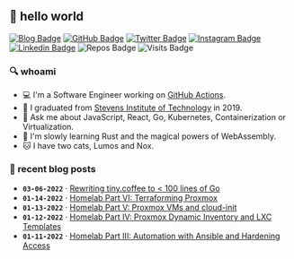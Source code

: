 ## 👋 hello world

[![Blog Badge](https://img.shields.io/badge/-blog.reb.gg-6366f1?style=flat-square&logo=hugo&logoColor=white&link=https://blog.reb.gg)](https://blog.reb.gg)
[![GitHub Badge](https://img.shields.io/badge/-robherley-black?style=flat-square&logo=github&logoColor=white&link=https://github.com/robherley/)](https://github.com/robherley)
[![Twitter Badge](https://img.shields.io/badge/-robherley-1DA1F2?style=flat-square&logo=twitter&logoColor=white&link=https://twitter.com/robherley/)](https://twitter.com/robherley)
[![Instagram Badge](https://img.shields.io/badge/-robherley-purple?style=flat-square&logo=instagram&logoColor=white&link=https://instagram.com/robherley/)](https://instagram.com/robherley)
[![Linkedin Badge](https://img.shields.io/badge/-robherley-0072b1?style=flat-square&logo=Linkedin&logoColor=white&link=https://www.linkedin.com/in/robherley/)](https://www.linkedin.com/in/robherley/)
![Repos Badge](https://badges.pufler.dev/repos/robherley?style=flat-square)
![Visits Badge](https://badges.pufler.dev/visits/robherley/robherley?style=flat-square)

### 🔍 whoami

- 💻 I'm a Software Engineer working on [GitHub Actions](https://github.com/actions).
- 🏫 I graduated from [Stevens Institute of Technology](https://www.stevens.edu/) in 2019.
- 💬 Ask me about JavaScript, React, Go, Kubernetes, Containerization or Virtualization.
- 🌱 I'm slowly learning Rust and the magical powers of WebAssembly.
- 🐱 I have two cats, Lumos and Nox.

### 📝 recent blog posts
<!-- STARTBLOG -->
- **`03-06-2022`** · [Rewriting tiny.coffee to < 100 lines of Go](https://blog.reb.gg/posts/07-go-tiny-coffee/)
- **`01-14-2022`** · [Homelab Part VI: Terraforming Proxmox](https://blog.reb.gg/posts/06-homelab-pt6/)
- **`01-13-2022`** · [Homelab Part V: Proxmox VMs and cloud-init](https://blog.reb.gg/posts/05-homelab-pt5/)
- **`01-12-2022`** · [Homelab Part IV: Proxmox Dynamic Inventory and LXC Templates](https://blog.reb.gg/posts/04-homelab-pt4/)
- **`01-11-2022`** · [Homelab Part III: Automation with Ansible and Hardening Access](https://blog.reb.gg/posts/03-homelab-pt3/)
<!-- ENDBLOG -->
